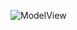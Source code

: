 ![ModelView](http://www.plantuml.com/plantuml/proxy?idx=0&src=https://raw.githubusercontent.com/teramont/databaseQuestioning/master/Information/Diagrams/test.pu)
